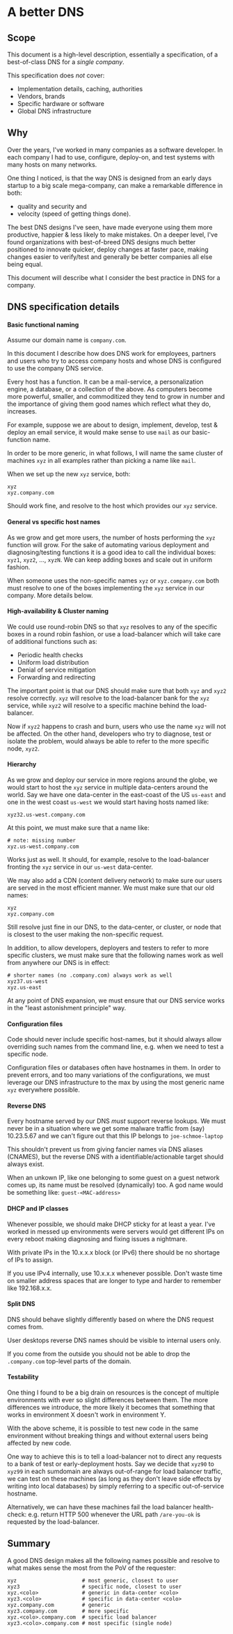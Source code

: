 # A better DNS

## Scope

This document is a high-level description, essentially a specification,
of a best-of-class DNS for a *single company*.

This specification does *not* cover:

- Implementation details, caching, authorities
- Vendors, brands
- Specific hardware or software
- Global DNS infrastructure


## Why

Over the years, I've worked in many companies as a software developer.  In each company I had to use, configure, deploy-on, and test systems with many hosts on many networks.

One thing I noticed, is that the way DNS is designed from an early days startup to a big scale mega-company, can make a remarkable difference in both:

- quality and security and
- velocity (speed of getting things done).

The best DNS designs I've seen, have made everyone using them more productive, happier & less likely to make mistakes.  On a deeper level, I've found organizations with best-of-breed DNS designs much better positioned to innovate quicker, deploy changes at faster pace, making changes easier to verify/test and generally be better companies all else being equal.

This document will describe what I consider the best practice in DNS for a company.

## DNS specification details

#### Basic functional naming

Assume our domain name is `company.com`.

In this document I describe how does DNS work for employees, partners and users who try to access company hosts and whose DNS is configured to use the company DNS service.

Every host has a function. It can be a mail-service, a personalization engine, a database, or a collection of the above.  As computers become more powerful, smaller, and commoditized they tend to grow in number and the importance of giving them good names which reflect what they do, increases.

For example, suppose we are about to design, implement, develop, test & deploy an email service, it would make sense to use `mail` as our basic-function name.

In order to be more generic, in what follows, I will name the same cluster
of machines `xyz` in all examples rather than picking a name like `mail`.

When we set up the new `xyz` service, both:

    xyz
    xyz.company.com

Should work fine, and resolve to the host which provides our `xyz` service.


#### General vs specific host names

As we grow and get more users, the number of hosts performing the `xyz` function will grow.  For the sake of automating various deployment and diagnosing/testing functions it is a good idea to call the individual boxes:  `xyz1`, `xyz2`, ..., `xyzN`.  We can keep adding boxes and scale out in uniform fashion.

When someone uses the non-specific names `xyz` or `xyz.company.com` both must resolve to one of the boxes implementing the `xyz` service in our company. More details below.

#### High-availability & Cluster naming

We could use round-robin DNS so that `xyz` resolves to any of the specific boxes in a round robin fashion, or use a load-balancer which will take care of additional functions such as:

- Periodic health checks
- Uniform load distribution
- Denial of service mitigation
- Forwarding and redirecting

The important point is that our DNS should make sure that both `xyz` and `xyz2` resolve correctly. `xyz` will resolve to the load-balancer bank for the `xyz` service, while `xyz2` will resolve to a specific machine behind the load-balancer.

Now if `xyz2` happens to crash and burn, users who use the name `xyz` will not be affected. On the other hand, developers who try to diagnose, test or isolate the problem, would always be able to refer to the more specific node, `xyz2`.


#### Hierarchy

As we grow and deploy our service in more regions around the globe, we would start to host the `xyz` service in multiple data-centers around the world.  Say we have one data-center in the east-coast of the US `us-east` and one in the west coast `us-west` we would start having hosts named like: 

    xyz32.us-west.company.com

At this point, we must make sure that a name like:

    # note: missing number
    xyz.us-west.company.com

Works just as well. It should, for example, resolve to the load-balancer fronting the `xyz` service in our `us-west` data-center.

We may also add a CDN (content delivery network) to make sure our users are served in the most efficient manner.  We must make sure that our old names:

    xyz
    xyz.company.com

Still resolve just fine in our DNS, to the data-center, or cluster, or node that is closest to the user making the non-specific request.

In addition, to allow developers, deployers and testers to refer to more specific clusters, we must make sure that the following names work as well from anywhere our DNS is in effect:

    # shorter names (no .company.com) always work as well
    xyz37.us-west
    xyz.us-east

At any point of DNS expansion, we must ensure that our DNS service works in the "least astonishment principle" way.


#### Configuration files

Code should never include specific host-names, but it should always allow overriding such names from the command line, e.g. when we need to test a specific node.
 
Configuration files or databases often have hostnames in them.  In order to prevent errors, and too many variations of the configurations, we must leverage our DNS infrastructure to the max by using the most generic name `xyz` everywhere possible.

#### Reverse DNS

Every hostname served by our DNS *must* support reverse lookups.  We must never be in a situation where we get some malware traffic from (say) 10.23.5.67 and we can't figure out that this IP belongs to `joe-schmoe-laptop`

This shouldn't prevent us from giving fancier names via DNS aliases (CNAMES), but the reverse DNS with a identifiable/actionable target should always exist.

When an unkown IP, like one belonging to some guest on a guest network comes up, its name must be resolved (dynamically) too. A god name would be something like: `guest-<MAC-address>`

#### DHCP and IP classes

Whenever possible, we should make DHCP sticky for at least a year.  I've worked in messed up environments were servers would get different IPs on every reboot making diagnosing and fixing issues a nightmare.

With private IPs in the 10.x.x.x block (or IPv6) there should be no shortage of IPs to assign.

If you use IPv4 internally, use 10.x.x.x whenever possible. Don't
waste time on smaller address spaces that are longer to type and
harder to remember like 192.168.x.x.


#### Split DNS

DNS should behave slightly differently based on where the DNS request comes from.

User desktops reverse DNS names should be visible to internal users only.

If you come from the outside you should not be able to drop the `.company.com` top-level parts of the domain.

#### Testability

One thing I found to be a big drain on resources is the concept of multiple environments with ever so slight differences between them.  The more differences we introduce, the more likely it becomes that something that works in environment X doesn't work in environment Y.

With the above scheme, it is possible to test new code in the same environment without breaking things and without external users being affected by new code.

One way to achieve this is to tell a load-balancer not to direct any requests to a bank of test or early-deployment hosts. Say we decide that `xyz90` to `xyz99` in each sumdomain are always out-of-range for load balancer traffic, we can test on these machines (as long as they don't leave side effects by writing into local databases) by simply referring to a specific out-of-service hostname.

Alternatively, we can have these machines fail the load balancer health-check: e.g. return HTTP 500 whenever the URL path `/are-you-ok` is requested by the load-balancer.


## Summary

A good DNS design makes all the following names possible and resolve to what makes sense the most from the PoV of the requester:

    xyz                     # most generic, closest to user
    xyz3                    # specific node, closest to user
    xyz.<colo>              # generic in data-center <colo>
    xyz3.<colo>             # specific in data-center <colo>
    xyz.company.com         # generic
    xyz3.company.com        # more specific
    xyz.<colo>.company.com  # specific load balancer
    xyz3.<colo>.company.com # most specific (single node)

    

